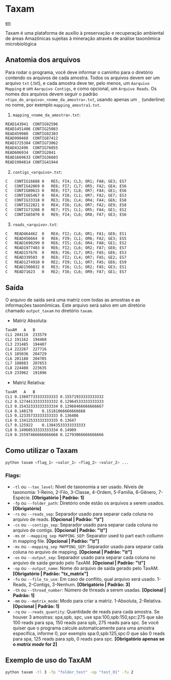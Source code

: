 # Taxam

[en](../../readme.md)

Taxam é uma plataforma de auxílio à preservação e recuperação ambiental de áreas Amazônicas sujeitas à mineração através de análise taxonômica microbiológica

## Anatomia dos arquivos
Para rodar o programa, você deve informar o caminho para o diretório contendo os arquivos de cada amostra. Todos os arquivos devem ser um arquivo `txt` (.txt), e cada amostra deve ter, pelo menos, um `Aarquivo Mapping` e um `Aarquivo Contigs`, e como opcional, um `Arquivo Reads`. Os nomes dos arquivos devem seguir o padrão `<tipo_do_arquivo>_<nome_da_amostra>.txt`, usando apenas um `_` (underline) no nome, por exemplo `mapping_amostra1.txt`.

1. `mapping_<nome_da_amostra>.txt`:
```txt
READ143941	CONTIG92596
READ1451406	CONTIG25083
READ459980	CONTIG92303
READ990460	CONTIG87412
READ1725384	CONTIG73062
READ432496	CONTIG76055
READ606934	CONTIG2041
READ1669633	CONTIG36603
READ1904814	CONTIG41944
```
2. `contigs_<arquivo>.txt`:
```txt
C	CONTIG16688	0	RE5; FI4; CL3; OR1; FA8; GE3; ES7
C	CONTIG42069	0	RE6; FI7; CL7; OR5; FA2; GE4; ES6
C	CONTIG80615	0	RE8; FI7; CL8; OR7; FA4; GE1; ES6
C	CONTIG65467	0	RE4; FI8; CL1; OR7; FA2; GE7; ES3
C	CONTIG33318	0	RE3; FI6; CL4; OR4; FA4; GE6; ES8
C	CONTIG22821	0	RE4; FI6; CL6; OR7; FA2; GE9; ES8
C	CONTIG73208	0	RE7; FI5; CL1; OR5; FA4; GE1; ES2
C	CONTIG65070	0	RE9; FI4; CL6; OR8; FA7; GE3; ES6
```

3. `reads_<arquivo>.txt`:
```txt
C	READ464462	0	RE4; FI2; CL6; OR1; FA1; GE8; ES1
C	READ456664	0	RE6; FI9; CL1; OR6; FA2; GE3; ES5
C	READ1690299	0	RE6; FI5; CL6; OR4; FA8; GE1; ES2
C	READ1977403	0	RE6; FI2; CL6; OR2; FA7; GE8; ES7
C	READ157676	0	RE6; FI6; CL7; OR3; FA5; GE6; ES3
C	READ339503	0	RE8; FI2; CL4; OR7; FA5; GE2; ES7
C	READ1274910	0	RE2; FI9; CL1; OR7; FA5; GE6; ES9
C	READ1500832	0	RE3; FI6; CL5; OR2; FA5; GE3; ES1
C	READ71623	0	RE2; FI6; CL6; OR9; FA7; GE1; ES7
```

## Saída
O arquivo de saída será uma matriz com todas as amostras e as informações taxonômicas. Este arquivo será salvo em um diretório chamado `output_taxam` no diretório `taxam`.
- Matriz Absoluta:
```txt
TaxAM	A	B
CL1	204116	233579
CL2	191162	194468
CL3	231485	194407
CL4	222267	227716
CL5	185036	204729
CL6	201188	204705
CL7	188883	207653
CL8	224408	223635
CL9	233962	191896
```
- Matriz Relativa:
```txt
TaxAM	A	B
CL1	0.13607733333333333	0.15571933333333332
CL2	0.12744133333333332	0.12964533333333333
CL3	0.15432333333333334	0.12960466666666667
CL4	0.148178	0.15181066666666668
CL5	0.12335733333333333	0.136486
CL6	0.13412533333333335	0.13647
CL7	0.125922	0.13843533333333333
CL8	0.14960533333333334	0.14909
CL9	0.15597466666666668	0.12793066666666666
```


## Como utilizar o Taxam
```sh
python taxam <flag_1> <valor_1> <flag_2> <valor_2> ...
```

### Flags:
- `-tl` ou `--tax_level`: Nível de taxonomia a ser usado. Níveis de taxonomia: 1-Reino, 2-Filo, 3-Classe, 4-Ordem, 5-Família, 6-Gênero, 7-Espécie. **[Obrigatório | Padrão: 1]**
- `-fp` ou `--folder_path`: Diretório onde estão os arquivos a serem usados. **[Obrigatório]**
- `-rs` ou `--reads_sep`: Separador usado para separar cada coluna no arquivo de reads. **[Opcional | Padrão: "\t"]**
- `-cs` ou `--contigs_sep`: Separador usado para separar cada coluna no arquivo de contigs. **[Opcional | Padrão: "\t"]**
- `-ms` or `--mapping_sep MAPPING_SEP`: Separator used to part each collumn in mapping file. **[Opcional | Padrão: "\t"]**
- `-ms` ou `--mapping_sep MAPPING_SEP`: Separador usado para separar cada coluna no arquivo de mapping. **[Opcional | Padrão: "\t"]**
- `-os` ou `--output_sep`: Separador usado para separar cada coluna no arquivo de saída gerado pelo TaxAM. **[Opcional | Padrão: "\t"]**
- `-op` ou `--output_name`: Nome do arquivo de saída gerado pelo TaxAM. **[Obrigatório | Padrão: "tx_matrix"]**
- `-fu` ou `--file_to_use`: Em caso de conflito, qual arquivo será usado. 1-Reads, 2-Contigs, 3-Nenhum. **[Obrigatório | Padrão: 3]**
- `-th` ou `--thread_number`: Número de threads a serem usadas. **[Opcional | Padrão: 1]**
- `-mm` ou `--matrix_mode`: Modo para criar a matriz. 1-Absoluta, 2-Relativa. **[Opcional | Padrão: 1]**
- `-rq` ou `--reads_quantity`: Quantidade de reads para cada amostra. Se houver 3 amostras: spa,spb, spc, use spa:100,spb:150,spc:275 que são 100 reads para spa, 150 reads para spb, 275 reads para spc. Se você quiser que o programa calcule automaticamente para uma amostra específica, informe 0, por exemplo spa:0,spb:125,spc:0 que são 0 reads para spa, 125 reads para spb, 0 reads para spc. **[Obrigatório apenas se o _matrix mode_ for 2]**

## Exemplo de uso do TaxAM
```sh
python taxam -tl 3 -fp "folder_test" -op "test_01" -fu 2
```


